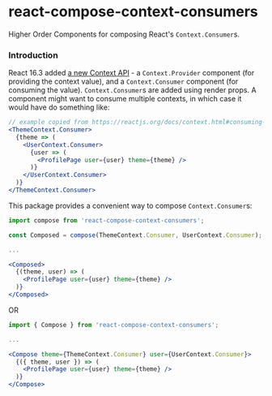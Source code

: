 # react-compose-context-consumers

Higher Order Components for composing React's `Context.Consumer`s.

### Introduction

React 16.3 added [a new Context API](https://reactjs.org/blog/2018/03/29/react-v-16-3.html#official-context-api) -
a `Context.Provider` component (for providing the context value), and a `Context.Consumer` component (for consuming the value).
`Context.Consumer`s are added using render props.
A component might want to consume multiple contexts, in which case it would have do something like:
```jsx
// example copied from https://reactjs.org/docs/context.html#consuming-multiple-contexts
<ThemeContext.Consumer>
  {theme => (
    <UserContext.Consumer>
      {user => (
        <ProfilePage user={user} theme={theme} />
      )}
    </UserContext.Consumer>
  )}
</ThemeContext.Consumer>
```

This package provides a convenient way to compose `Context.Consumer`s:

```jsx
import compose from 'react-compose-context-consumers';

const Composed = compose(ThemeContext.Consumer, UserContext.Consumer);

...

<Composed>
  {(theme, user) => (
    <ProfilePage user={user} theme={theme} />
  )}
</Composed>
```
OR
```jsx
import { Compose } from 'react-compose-context-consumers';

...

<Compose theme={ThemeContext.Consumer} user={UserContext.Consumer}>
  {({ theme, user }) => (
    <ProfilePage user={user} theme={theme} />
  )}
</Compose>
```
